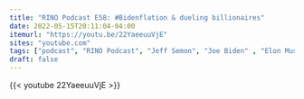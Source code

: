 ```yaml
---
title: "RINO Podcast E58: #Bidenflation & dueling billionaires"
date: 2022-05-15T20:11:04-04:00
itemurl: "https://youtu.be/22YaeeuuVjE" 
sites: "youtube.com" 
tags: ["podcast", "RINO Podcast", "Jeff Semon", "Joe Biden" , "Elon Musk" , "Jeff Bezos"]
draft: false
---
```


{{< youtube 22YaeeuuVjE >}}